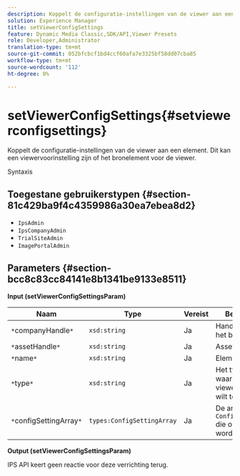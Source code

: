 ```yaml
---
description: Koppelt de configuratie-instellingen van de viewer aan een element. Dit kan een viewervoorinstelling zijn of het bronelement voor de viewer.
solution: Experience Manager
title: setViewerConfigSettings
feature: Dynamic Media Classic,SDK/API,Viewer Presets
role: Developer,Administrator
translation-type: tm+mt
source-git-commit: 052bfcbcf1bd4ccf60afa7e3325bf58dd07cba85
workflow-type: tm+mt
source-wordcount: '112'
ht-degree: 0%

---
```



# setViewerConfigSettings{#setviewerconfigsettings}

Koppelt de configuratie-instellingen van de viewer aan een element. Dit kan een viewervoorinstelling zijn of het bronelement voor de viewer.

Syntaxis

## Toegestane gebruikerstypen {#section-81c429ba9f4c4359986a30ea7ebea8d2}

* `IpsAdmin`
* `IpsCompanyAdmin`
* `TrialSiteAdmin`
* `ImagePortalAdmin`

## Parameters {#section-bcc8c83cc84141e8b1341be9133e8511}

**Input (setViewerConfigSettingsParam)**

| Naam | Type | Vereist | Beschrijving |
|---|---|---|---|
| `*`companyHandle`*` | `xsd:string` | Ja | Handgreep aan het bedrijf. |
| `*`assetHandle`*` | `xsd:string` | Ja | Asset handle. |
| `*`name`*` | `xsd:string` | Ja | Elementnaam. |
| `*`type`*` | `xsd:string` | Ja | Het type element waarop u de viewerconfiguratie wilt toepassen. |
| `*`configSettingArray`*` | `types:ConfigSettingArray` | Ja | De array van `ConfigSettings` die op het element wordt toegepast. |

**Output (setViewerConfigSettingsParam)**

IPS API keert geen reactie voor deze verrichting terug.
